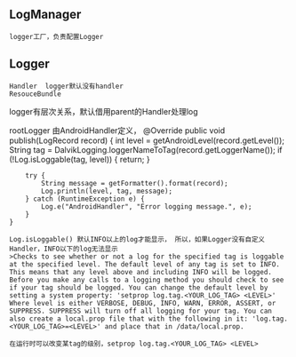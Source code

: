 ## LogManager 
    logger工厂，负责配置Logger

## Logger
    Handler  logger默认没有handler
    ResouceBundle

logger有层次关系，默认借用parent的Handler处理log

rootLogger 由AndroidHandler定义，
    @Override
    public void publish(LogRecord record) {
        int level = getAndroidLevel(record.getLevel());
        String tag = DalvikLogging.loggerNameToTag(record.getLoggerName());
        if (!Log.isLoggable(tag, level)) {
            return;
        }

        try {
            String message = getFormatter().format(record);
            Log.println(level, tag, message);
        } catch (RuntimeException e) {
            Log.e("AndroidHandler", "Error logging message.", e);
        }
    }

    Log.isLoggable() 默认INFO以上的log才能显示， 所以，如果Logger没有自定义Handler，INFO以下的log无法显示
    >Checks to see whether or not a log for the specified tag is loggable at the specified level. The default level of any tag is set to INFO. This means that any level above and including INFO will be logged. Before you make any calls to a logging method you should check to see if your tag should be logged. You can change the default level by setting a system property: 'setprop log.tag.<YOUR_LOG_TAG> <LEVEL>' Where level is either VERBOSE, DEBUG, INFO, WARN, ERROR, ASSERT, or SUPPRESS. SUPPRESS will turn off all logging for your tag. You can also create a local.prop file that with the following in it: 'log.tag.<YOUR_LOG_TAG>=<LEVEL>' and place that in /data/local.prop.

    在运行时可以改变某tag的级别，setprop log.tag.<YOUR_LOG_TAG> <LEVEL>